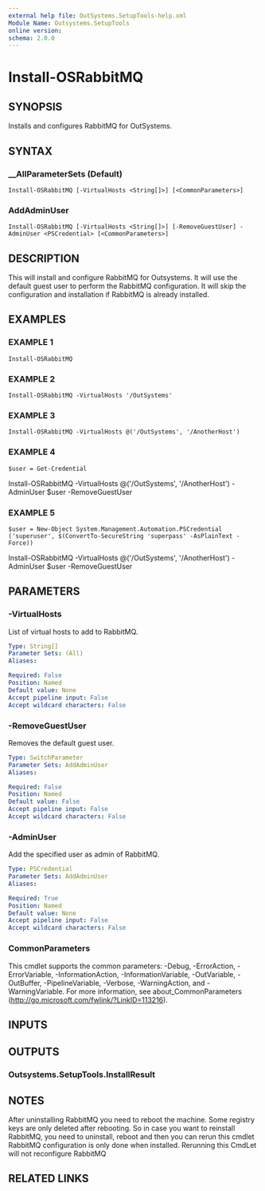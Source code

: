 ```yaml
---
external help file: OutSystems.SetupTools-help.xml
Module Name: Outsystems.SetupTools
online version:
schema: 2.0.0
---
```


# Install-OSRabbitMQ

## SYNOPSIS
Installs and configures RabbitMQ for OutSystems.

## SYNTAX

### __AllParameterSets (Default)
```
Install-OSRabbitMQ [-VirtualHosts <String[]>] [<CommonParameters>]
```

### AddAdminUser
```
Install-OSRabbitMQ [-VirtualHosts <String[]>] [-RemoveGuestUser] -AdminUser <PSCredential> [<CommonParameters>]
```

## DESCRIPTION
This will install and configure RabbitMQ for Outsystems.
It will use the default guest user to perform the RabbitMQ configuration.
It will skip the configuration and installation if RabbitMQ is already installed.

## EXAMPLES

### EXAMPLE 1
```
Install-OSRabbitMQ
```

### EXAMPLE 2
```
Install-OSRabbitMQ -VirtualHosts '/OutSystems'
```

### EXAMPLE 3
```
Install-OSRabbitMQ -VirtualHosts @('/OutSystems', '/AnotherHost')
```

### EXAMPLE 4
```
$user = Get-Credential
```

Install-OSRabbitMQ -VirtualHosts @('/OutSystems', '/AnotherHost') -AdminUser $user -RemoveGuestUser

### EXAMPLE 5
```
$user = New-Object System.Management.Automation.PSCredential ('superuser', $(ConvertTo-SecureString 'superpass' -AsPlainText -Force))
```

Install-OSRabbitMQ -VirtualHosts @('/OutSystems', '/AnotherHost') -AdminUser $user -RemoveGuestUser

## PARAMETERS

### -VirtualHosts
List of virtual hosts to add to RabbitMQ.

```yaml
Type: String[]
Parameter Sets: (All)
Aliases:

Required: False
Position: Named
Default value: None
Accept pipeline input: False
Accept wildcard characters: False
```

### -RemoveGuestUser
Removes the default guest user.

```yaml
Type: SwitchParameter
Parameter Sets: AddAdminUser
Aliases:

Required: False
Position: Named
Default value: False
Accept pipeline input: False
Accept wildcard characters: False
```

### -AdminUser
Add the specified user as admin of RabbitMQ.

```yaml
Type: PSCredential
Parameter Sets: AddAdminUser
Aliases:

Required: True
Position: Named
Default value: None
Accept pipeline input: False
Accept wildcard characters: False
```

### CommonParameters
This cmdlet supports the common parameters: -Debug, -ErrorAction, -ErrorVariable, -InformationAction, -InformationVariable, -OutVariable, -OutBuffer, -PipelineVariable, -Verbose, -WarningAction, and -WarningVariable.
For more information, see about_CommonParameters (http://go.microsoft.com/fwlink/?LinkID=113216).

## INPUTS

## OUTPUTS

### Outsystems.SetupTools.InstallResult

## NOTES
After uninstalling RabbitMQ you need to reboot the machine.
Some registry keys are only deleted after rebooting.
So in case you want to reinstall RabbitMQ, you need to uninstall, reboot and then you can rerun this cmdlet
RabbitMQ configuration is only done when installed.
Rerunning this CmdLet will not reconfigure RabbitMQ

## RELATED LINKS
